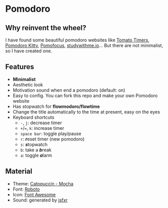 # Pomodoro

## Why reinvent the wheel?
I have found some beautiful pomodoro websites like [Tomato Timers](https://www.tomatotimers.com/), [Pomodoro Kitty](https://pomodorokitty.com/), [Pomofocus](https://pomofocus.io/), [studywithme.io](https://studywithme.io/aesthetic-pomodoro-timer/)... But there are not minimalist, so I have created one.

## Features
- **Minimalist**
- Aesthetic look
- Motivation sound when end a pomodoro (default: on)
- Easy to config. You can fork this repo and make your own Pomodoro website
- Has stopwatch for **flowmodoro/flowtime**
- Change the title automatically to the time at present, easy on the eyes
- Keyboard shortcuts
    - `-`, `j`: decrease timer
    - `+`/`=`, `k`: increase timer
    - `space bar`: toggle play/pause
    - `r`: ***r***eset timer (new pomodoro)
    - `s`: ***s***topwatch
    - `b`: take a ***b***reak
    - `a`: toggle ***a***larm

## Material
- Theme: [Catppuccin - Mocha](https://github.com/catppuccin/catppuccin)
- Font: [Roboto](https://fonts.google.com/specimen/Roboto)
- Icon: [Font Awesome](https://fontawesome.com/)
- Sound: generated by [jsfxr](https://sfxr.me/)
